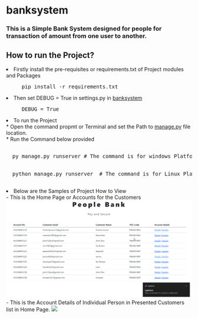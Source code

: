 # banksystem
### This is a Simple Bank System designed for people for transaction of amount from one user to another.

## How to run the Project?
<li>Firstly install the pre-requisites or requirements.txt of Project modules and Packages</li>
<pre>     pip install -r requirements.txt</pre>
<li>Then set DEBUG = True in settings.py in <a href="https://github.com/bhanuprasad2607/banksystem/blob/main/src/banksystem/settings.py">banksystem</a></li>
<pre>     DEBUG = True </pre>
<li>To run the Project<br>
  * Open the command propmt or Terminal and set the Path to <a href="https://github.com/bhanuprasad2607/banksystem/tree/main/src">manage.py</a> file location.<br>
  * Run the Command below provided
  <pre>     
  py manage.py runserver # The command is for windows Platform
  <br>
  python manage.py runserver  # The command is for Linux Platforms
  </pre>
</li>

<li> Below are the Samples of Project How to View</li>
- This is the Home Page or Accounts for the Customers
<img src="https://github.com/bhanuprasad2607/banksystem/blob/main/Screenshot_2.png" alt="hello world"/>
- This is the Account Details of Individual Person in Presented Customers list in Home Page.
<img src="![image](https://user-images.githubusercontent.com/85786668/139172565-281c123e-80b5-4b4b-9923-e32815077662.png)"/>
